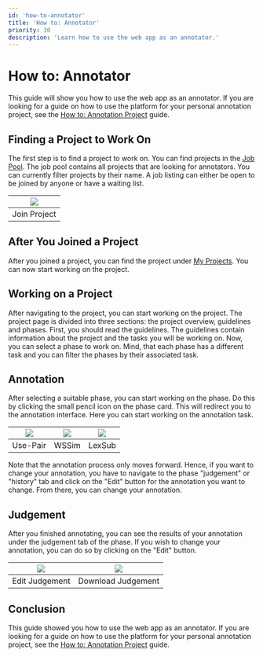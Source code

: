 ```yaml
---
id: 'how-to-annotator'
title: 'How to: Annotator'
priority: 30
description: 'Learn how to use the web app as an annotator.'
---
```


# How to: Annotator

This guide will show you how to use the web app as an annotator. If you are looking for a guide on how to use the platform for your personal annotation project, see the [How to: Annotation Project](/guide/how-to-annotation-project) guide.

## Finding a Project to Work On

The first step is to find a project to work on. You can find projects in the [Job Pool](/pool/joblisting). The job pool contains all projects that are looking for annotators. You can currently filter projects by their name. 
A job listing can either be open to be joined by anyone or have a waiting list.

| ![](/gif/guide/project-join.gif) |
| :------------------------------: |
|           Join Project           |

## After You Joined a Project

After you joined a project, you can find the project under [My Projects](/pool/project/personal). You can now start working on the project. 

## Working on a Project

After navigating to the project, you can start working on the project. The project page is divided into three sections: the project overview, guidelines and phases.
First, you should read the guidelines. The guidelines contain information about the project and the tasks you will be working on.
Now, you can select a phase to work on. Mind, that each phase has a different task and you can filter the phases by their associated task.

## Annotation

After selecting a suitable phase, you can start working on the phase. Do this by clicking the small pencil icon on the phase card. This will redirect you to the annotation interface. Here you can start working on the annotation task.

| ![](/gif/guide/annotate-usepair.gif) | ![](/gif/guide/annotate-wssim.gif) | ![](/gif/guide/annotate-lexsub.gif) |
| :----------------------------------: | :--------------------------------: | :---------------------------------: |
|               Use-Pair               |               WSSim                |               LexSub                |

Note that the annotation process only moves forward. Hence, if you want to change your annotation, you have to navigate to the phase "judgement" or "history" tab and click on the "Edit" button for the annotation you want to change. From there, you can change your annotation.

## Judgement

After you finished annotating, you can see the results of your annotation under the judgement tab of the phase. If you wish to change your annotation, you can do so by clicking on the "Edit" button.

| ![](/gif/guide/edit-judgement.gif) | ![](/gif/guide/download-judgement.gif) |
| :--------------------------------: | :------------------------------------: |
|           Edit Judgement           |           Download Judgement           |

## Conclusion

This guide showed you how to use the web app as an annotator. If you are looking for a guide on how to use the platform for your personal annotation project, see the [How to: Annotation Project](/guide/how-to-annotation-project) guide.

